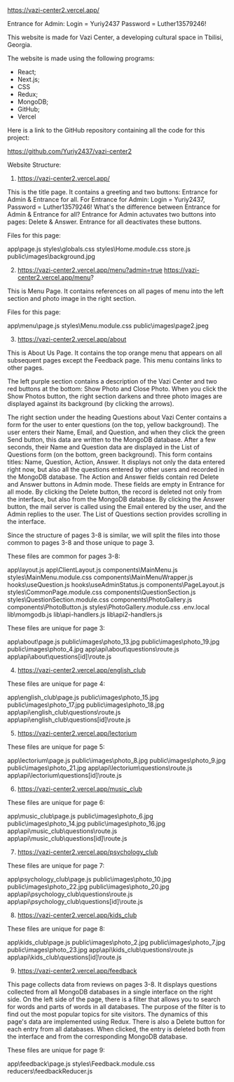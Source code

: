 https://vazi-center2.vercel.app/

Entrance for Admin: Login = Yuriy2437 Password = Luther13579246!

This website is made for Vazi Center, a developing cultural space in Tbilisi, Georgia.

The website is made using the following programs:

- React;
- Next.js;
- CSS
- Redux;
- MongoDB;
- GitHub;
- Vercel

Here is a link to the GitHub repository containing all the code for this project:

https://github.com/Yuriy2437/vazi-center2

Website Structure:

1. https://vazi-center2.vercel.app/

This is the title page. It contains a greeting and two buttons: Entrance for Admin & Entrance for all.
For Entrance for Admin: Login = Yuriy2437, Password = Luther13579246!
What's the difference between Entrance for Admin & Entrance for all?
Entrance for Admin actuvates two buttons into pages: Delete & Answer.
Entrance for all deactivates these buttons.

Files for this page:

app\page.js
styles\globals.css
styles\Home.module.css
store.js
public\images\background.jpg

2. https://vazi-center2.vercel.app/menu?admin=true
   https://vazi-center2.vercel.app/menu?

This is Menu Page. It contains references on all pages of menu into the left section and photo image in the right section.

Files for this page:

app\menu\page.js
styles\Menu.module.css
public\images\page2.jpeg

3. https://vazi-center2.vercel.app/about

This is About Us Page. It contains the top orange menu that appears on all subsequent pages except the Feedback page. This menu contains links to other pages.

The left purple section contains a description of the Vazi Center and two red buttons at the bottom: Show Photo and Close Photo. When you click the Show Photos button, the right section darkens and three photo images are displayed against its background (by clicking the arrows).

The right section under the heading Questions about Vazi Center contains a form for the user to enter questions (on the top, yellow background). The user enters their Name, Email, and Question, and when they click the green Send button, this data are written to the MongoDB database. After a few seconds, their Name and Question data are displayed in the List of Questions form (on the bottom, green background). This form contains titles: Name, Question, Action, Answer. It displays not only the data entered right now, but also all the questions entered by other users and recorded in the MongoDB database. The Action and Answer fields contain red Delete and Answer buttons in Admin mode. These fields are empty in Entrance for all mode. By clicking the Delete button, the record is deleted not only from the interface, but also from the MongoDB database. By clicking the Answer button, the mail server is called using the Email entered by the user, and the Admin replies to the user. The List of Questions section provides scrolling in the interface.

Since the structure of pages 3-8 is similar, we will split the files into those common to pages 3-8 and those unique to page 3.

These files are common for pages 3-8:

app\layout.js
app\ClientLayout.js
components\MainMenu.js
styles\MainMenu.module.css
components\MainMenuWrapper.js
hooks\useQuestion.js
hooks\useAdminStatus.js
components\PageLayout.js
styles\CommonPage.module.css
components\QuestionSection.js
styles\QuestionSection.module.css
components\PhotoGallery.js
components\PhotoButton.js
styles\PhotoGallery.module.css
.env.local
lib\momgodb.js
lib\api-handlers.js
lib\api2-handlers.js

These files are unique for page 3:

app\about\page.js
public\images\photo_13.jpg
public\images\photo_19.jpg
public\images\photo_4.jpg
app\api\about\questions\route.js
app\api\about\questions\[id]\route.js

4. https://vazi-center2.vercel.app/english_club

These files are unique for page 4:

app\english_club\page.js
public\images\photo_15.jpg
public\images\photo_17.jpg
public\images\photo_18.jpg
app\api\english_club\questions\route.js
app\api\english_club\questions\[id]\route.js

5. https://vazi-center2.vercel.app/lectorium

These files are unique for page 5:

app\lectorium\page.js
public\images\photo_8.jpg
public\images\photo_9.jpg
public\images\photo_21.jpg
app\api\lectorium\questions\route.js
app\api\lectorium\questions\[id]\route.js

6. https://vazi-center2.vercel.app/music_club

These files are unique for page 6:

app\music_club\page.js
public\images\photo_6.jpg
public\images\photo_14.jpg
public\images\photo_16.jpg
app\api\music_club\questions\route.js
app\api\music_club\questions\[id]\route.js

7. https://vazi-center2.vercel.app/psychology_club

These files are unique for page 7:

app\psychology_club\page.js
public\images\photo_10.jpg
public\images\photo_22.jpg
public\images\photo_20.jpg
app\api\psychology_club\questions\route.js
app\api\psychology_club\questions\[id]\route.js

8. https://vazi-center2.vercel.app/kids_club

These files are unique for page 8:

app\kids_club\page.js
public\images\photo_2.jpg
public\images\photo_7.jpg
public\images\photo_23.jpg
app\api\kids_club\questions\route.js
app\api\kids_club\questions\[id]\route.js

9. https://vazi-center2.vercel.app/feedback

This page collects data from reviews on pages 3-8. It displays questions collected from all MongoDB databases in a single interface on the right side. On the left side of the page, there is a filter that allows you to search for words and parts of words in all databases. The purpose of the filter is to find out the most popular topics for site visitors. The dynamics of this page's data are implemented using Redux. There is also a Delete button for each entry from all databases. When clicked, the entry is deleted both from the interface and from the corresponding MongoDB database.

These files are unique for page 9:

app\feedback\page.js
styles\Feedback.module.css
reducers\feedbackReducer.js
